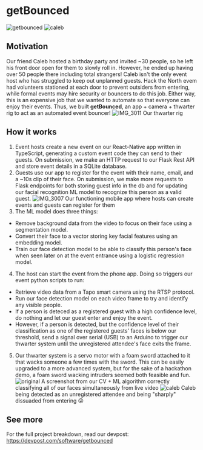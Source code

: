 # getBounced
![getbounced](https://github.com/user-attachments/assets/cdb5f018-abdc-4da2-80c4-d8af5fc5dab7)
![caleb](https://github.com/user-attachments/assets/b704039c-5a27-4839-a8c3-1416dbd2c5d7)
## Motivation
Our friend Caleb hosted a birthday party and invited ~30 people, so he left his front door open for them to slowly roll in. However, he ended up having over 50 people there including total strangers! Caleb isn't the only event host who has struggled to keep out unplanned guests. Hack the North evem had volunteers stationed at each door to prevent outsiders from entering, while formal events may hire security or bouncers to do this job. Either way, this is an expensive job that we wanted to automate so that everyone can enjoy their events. Thus, we built **getBounced**, an app + camera + thwarter rig to act as an automated event bouncer!
![IMG_3011](https://github.com/user-attachments/assets/3039a8df-6d8f-4921-93a2-da8762564fad)
Our thwarter rig
## How it works
1) Event hosts create a new event on our React-Native app written in TypeScript, generating a custom event code they can send to their guests. On submission, we make an HTTP request to our Flask Rest API and store event details in a SQLite database.
2) Guests use our app to register for the event with their name, email, and a ~10s clip of their face. On submission, we make more requests to Flask endpoints for both storing guest info in the db and for updating our facial recognition ML model to recognize this person as a valid guest.
![IMG_3007](https://github.com/user-attachments/assets/681f3482-e7e4-4f6a-9a60-3dbb087ae4a6)
Our functioning mobile app where hosts can create events and guests can register for them
3) The ML model does three things:
- Remove background data from the video to focus on their face using a segmentation model.
- Convert their face to a vector storing key facial features using an embedding model.
- Train our face detection model to be able to classify this person's face when seen later on at the event entrance using a logistic regression model.
4) The host can start the event from the phone app. Doing so triggers our event python scripts to run:
- Retrieve video data from a Tapo smart camera using the RTSP protocol.
- Run our face detection model on each video frame to try and identify any visible people.
- If a person is deteced as a registered guest with a high confidence level, do nothing and let our guest enter and enjoy the event.
- However, if a person is detected, but the confidence level of their classification as one of the registered guests' faces is below our threshold, send a signal over serial (USB) to an Arduino to trigger our thwarter system until the unregistered attendee's face exits the frame.
5) Our thwarter system is a servo motor with a foam sword attached to it that wacks someone a few times with the sword. This can be easily upgraded to a more advanced system, but for the sake of a hackathon demo, a foam sword wacking intruders seemed both feasible and fun.
![original](https://github.com/user-attachments/assets/dee74921-46c9-4dfb-b110-3ad3e6127288)
A screenshot from our CV + ML algorithm correctly classifying all of our faces simultaneously from live video
![caleb](https://github.com/user-attachments/assets/b704039c-5a27-4839-a8c3-1416dbd2c5d7)
Caleb being detected as an unregistered attendee and being "sharply" dissuaded from entering 😛
## See more
For the full project breakdown, read our devpost: https://devpost.com/software/getbounced
